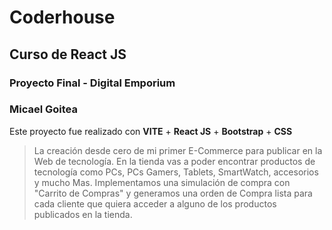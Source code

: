 # Coderhouse
## Curso de React JS
### Proyecto Final - Digital Emporium
### Micael Goitea

Este proyecto fue realizado con **VITE** + **React JS** + **Bootstrap** + **CSS**
> La creación desde cero de mi primer E-Commerce para publicar en la Web de tecnología. En la tienda vas a poder encontrar productos de tecnología como PCs, PCs Gamers, Tablets, SmartWatch, accesorios y mucho Mas.
> Implementamos una simulación de compra con "Carrito de Compras" y generamos una orden de Compra lista para cada cliente que quiera acceder a alguno de los productos publicados en la tienda. 

